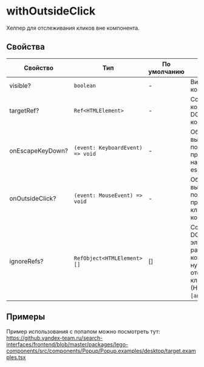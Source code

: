 # withOutsideClick

<!-- description:start -->
Хелпер для отслеживания кликов вне компонента.
<!-- description:end -->

## Свойства

<!-- props:start -->
| Свойство          | Тип                              | По умолчанию  | Описание                                                                                      |
| ----------------- | -------------------------------- | ------------- | --------------------------------------------------------------------------------------------- |
| visible?          | `boolean`                        | -             | Видимость компонента                                                                          |
| targetRef?        | `Ref<HTMLElement>`               | -             | Ссылка на корневой DOM-элемент компонента                                                     |
| onEscapeKeyDown?  | `(event: KeyboardEvent) => void` | -             | Обработчик вызывающийся после того, как произошло нажатие на escape.                          |
| onOutsideClick?   | `(event: MouseEvent) => void`    | -             | Обработчик вызывающийся после того, как произошел клик вне компонента.                        |
| ignoreRefs?       | `RefObject<HTMLElement>[]`       | []            | Ссылки на DOM элементы, в рамках которых не нужно отслеживать клик. (Например, `[anchorRef]`) |
<!-- props:end -->

## Примеры

Пример использования с попапом можно посмотреть тут:
https://github.yandex-team.ru/search-interfaces/frontend/blob/master/packages/lego-components/src/components/Popup/Popup.examples/desktop/target.examples.tsx
